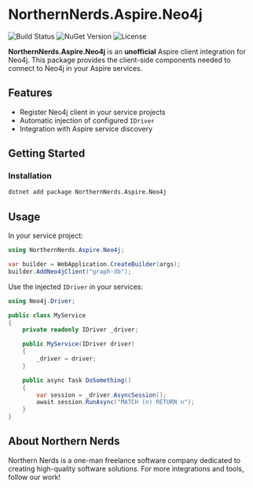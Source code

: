 # NorthernNerds.Aspire.Neo4j

![Build Status](https://github.com/terle/aspire-neo4j/actions/workflows/publish.yml/badge.svg)
![NuGet Version](https://img.shields.io/nuget/v/NorthernNerds.Aspire.Neo4j.svg)
![License](https://img.shields.io/github/license/terle/aspire-neo4j.svg)

**NorthernNerds.Aspire.Neo4j** is an **unofficial** Aspire client integration for Neo4j. This package provides the client-side components needed to connect to Neo4j in your Aspire services.

## Features
- Register Neo4j client in your service projects
- Automatic injection of configured `IDriver`
- Integration with Aspire service discovery

## Getting Started

### Installation
```bash
dotnet add package NorthernNerds.Aspire.Neo4j
```

## Usage
In your service project:
```csharp
using NorthernNerds.Aspire.Neo4j;

var builder = WebApplication.CreateBuilder(args);
builder.AddNeo4jClient("graph-db");
```
Use the injected `IDriver` in your services:
```csharp
using Neo4j.Driver;

public class MyService
{
    private readonly IDriver _driver;

    public MyService(IDriver driver)
    {
        _driver = driver;
    }

    public async Task DoSomething()
    {
        var session = _driver.AsyncSession();
        await session.RunAsync("MATCH (n) RETURN n");
    }
}
```
## About Northern Nerds
Northern Nerds is a one-man freelance software company dedicated to creating high-quality software solutions. For more integrations and tools, follow our work!
